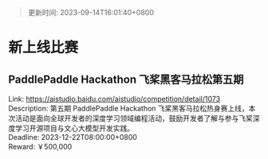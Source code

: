 > 更新时间: 2023-09-14T16:01:40+0800 

# 新上线比赛


## PaddlePaddle Hackathon 飞桨黑客马拉松第五期
Link: https://aistudio.baidu.com/aistudio/competition/detail/1073  
Description: 第五期 PaddlePaddle Hackathon 飞桨黑客马拉松热身赛上线，本次活动是面向全球开发者的深度学习领域编程活动，鼓励开发者了解与参与飞桨深度学习开源项目与文心大模型开发实践。  
Deadline: 2023-12-22T08:00:00+0800  
Reward: ￥500,000  


